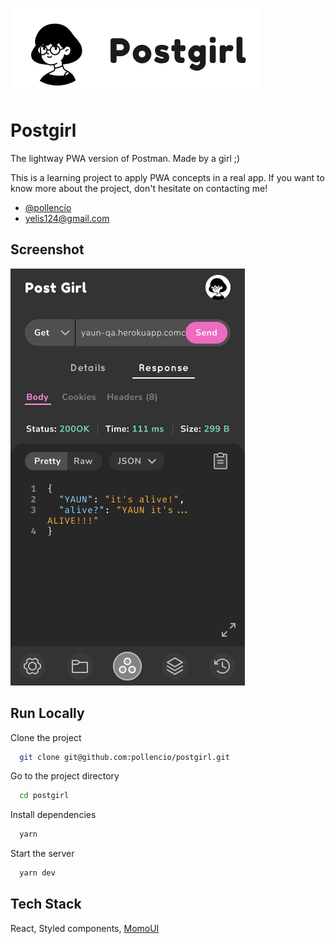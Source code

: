 ![Logo](./images/logo-2.png)

# Postgirl

The lightway PWA version of Postman. Made by a girl ;)

This is a learning project to apply PWA concepts in a real app. If you want to know more about the project, don't hesitate on contacting me!

- [@pollencio](https://github.com/pollencio)
- [yelis124@gmail.com](mailto:yelis124@gmail.com)

## Screenshot

![App Screenshot](./images/screenshots/screenshot-1.jpg)

## Run Locally

Clone the project

```bash
  git clone git@github.com:pollencio/postgirl.git
```

Go to the project directory

```bash
  cd postgirl
```

Install dependencies

```bash
  yarn
```

Start the server

```bash
  yarn dev
```

## Tech Stack

React, Styled components, [MomoUI](https://github.com/super-y-s-developers/momo-ui)
